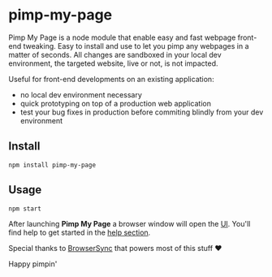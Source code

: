 # pimp-my-page

Pimp My Page is a node module that enable easy and fast webpage front-end tweaking. Easy to install and use to let you pimp any webpages in a matter of seconds. All changes are sandboxed in your local dev environment, the targeted website, live or not, is not impacted.

Useful for front-end developments on an existing application:
- no local dev environment necessary 
- quick prototyping on top of a production web application
- test your bug fixes in production before commiting blindly from your dev environment

## Install
```console
npm install pimp-my-page
```

## Usage
```console
npm start
```

After launching **Pimp My Page** a browser window will open the [UI](http://localhost:4200). You'll find help to get started in the [help section](http://localhost:4200/help).

Special thanks to [BrowserSync](https://www.browsersync.io/) that powers most of this stuff :heart:

Happy pimpin'
